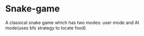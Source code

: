 # Snake-game
A classical snake game which has two modes: user mode and AI mode(uses bfs strategy to locate food)
